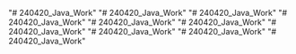 "# 240420_Java_Work" 
"# 240420_Java_Work" 
"# 240420_Java_Work" 
"# 240420_Java_Work" 
"# 240420_Java_Work" 
"# 240420_Java_Work" 
"# 240420_Java_Work" 
"# 240420_Java_Work" 
"# 240420_Java_Work" 
"# 240420_Java_Work" 
